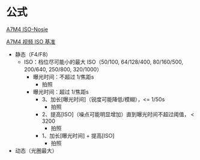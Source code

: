 # 公式

[A7M4 ISO-Nosie](../pictures/摄影/001.jpg)

[A7M4 视频 ISO 基准](../pictures/摄影/002.png)



- 静态（F4/F8）
  - ISO：档位尽可能小的最大 ISO（50/100, 64/128/400, 80/160/500, 200/640, 250/800, 320/1000）
    - 曝光时间：不超过 1/焦距s
      - 拍照
    - 曝光时间：超过 1/焦距s
      - 3、加长[曝光时间]（锐度可能降低/模糊），<= 1/50s
        - 拍照
      - 2、提高[ISO]（噪点可能明显增加）直到曝光时间不超过阈值， < 3200
        - 拍照
      - 1、加长[曝光时间] + 提高[ISO]
        - 拍照
- 动态（光圈最大）

